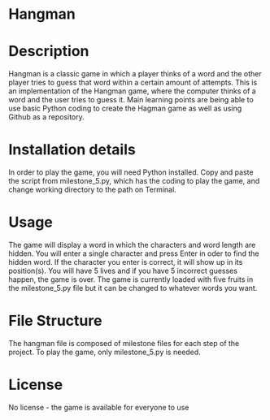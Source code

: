 # Hangman

# Description
Hangman is a classic game in which a player thinks of a word and the other player tries to guess that word within a certain amount of attempts. This is an implementation of the Hangman game, where the computer thinks of a word and the user tries to guess it. Main learning points are being able to use basic Python coding to create the Hagman game as well as using Github as a repository.

# Installation details
In order to play the game, you will need Python installed. Copy and paste the script from milestone_5.py, which has the coding to play the game, and change working directory to the path on Terminal.

# Usage
The game will display a word in which the characters and word length are hidden. You will enter a single character and press Enter in oder to find the hidden word. If the character you enter is correct, it will show up in its position(s). You will have 5 lives and if you have 5 incorrect guesses happen, the game is over. The game is currently loaded with five fruits in the milestone_5.py file but it can be changed to whatever words you want.

# File Structure
The hangman file is composed of milestone files for each step of the project. To play the game, only milestone_5.py is needed.

# License
No license - the game is available for everyone to use

